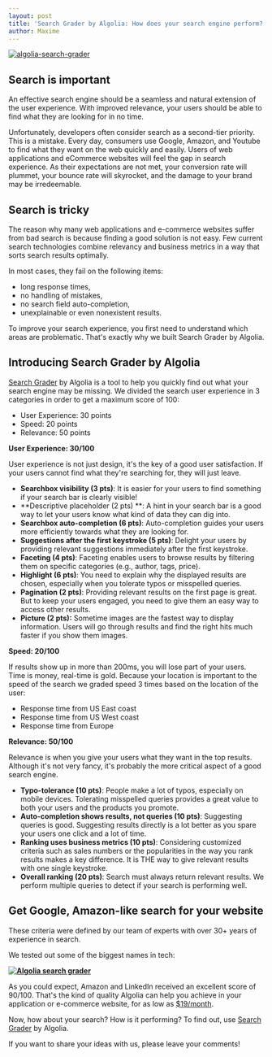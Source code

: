 ```yaml
---
layout: post
title: 'Search Grader by Algolia: How does your search engine perform?'
author: Maxime
---
```


[![algolia-search-grader][1]](http://grader.algolia.com)

## Search is important

An effective search engine should be a seamless and natural extension of the
user experience. With improved relevance, your users should be able to find
what they are looking for in no time.

Unfortunately, developers often consider search as a second-tier priority.
This is a mistake. Every day, consumers use Google, Amazon, and Youtube to
find what they want on the web quickly and easily. Users of web applications
and eCommerce websites will feel the gap in search experience. As their
expectations are not met, your conversion rate will plummet, your bounce rate
will skyrocket, and the damage to your brand may be irredeemable.

## Search is tricky

The reason why many web applications and e-commerce websites suffer from bad
search is because finding a good solution is not easy. Few current search
technologies combine relevancy and business metrics in a way that sorts search
results optimally.

In most cases, they fail on the following items:

  * long response times,
  * no handling of mistakes,
  * no search field auto-completion,
  * unexplainable or even nonexistent results.

To improve your search experience, you first need to understand which areas
are problematic. That's exactly why we built Search Grader by Algolia.

## Introducing Search Grader by Algolia

[Search Grader][2] by Algolia is a tool to help you
quickly find out what your search engine may be missing. We divided the search
user experience in 3 categories in order to get a maximum score of 100:

  * User Experience: 30 points
  * Speed: 20 points
  * Relevance: 50 points

**User Experience: 30/100**

User experience is not just design, it's the key of a good user satisfaction.
If your users cannot find what they're searching for, they will just leave.

  * **Searchbox visibility (3 pts)**: It is easier for your users to find something if your search bar is clearly visible!
  * **Descriptive placeholder (2 pts) **: A hint in your search bar is a good way to let your users know what kind of data they can dig into.
  * **Searchbox auto-completion (6 pts)**: Auto-completion guides your users more efficiently towards what they are looking for.
  * **Suggestions after the first keystroke (5 pts)**: Delight your users by providing relevant suggestions immediately after the first keystroke.
  * **Faceting (4 pts)**: Faceting enables users to browse results by filtering them on specific categories (e.g., author, tags, price).
  * **Highlight (6 pts)**: You need to explain why the displayed results are chosen, especially when you tolerate typos or misspelled queries.
  * **Pagination (2 pts)**: Providing relevant results on the first page is great. But to keep your users engaged, you need to give them an easy way to access other results.
  * **Picture (2 pts):** Sometime images are the fastest way to display information. Users will go through results and find the right hits much faster if you show them images.

**Speed: 20/100**

If results show up in more than 200ms, you will lose part of your users. Time
is money, real-time is gold. Because your location is important to the speed
of the search we graded speed 3 times based on the location of the user:

  * Response time from US East coast
  * Response time from US West coast
  * Response time from Europe

**Relevance: 50/100**

Relevance is when you give your users what they want in the top results.
Although it's not very fancy, it's probably the more critical aspect of a good
search engine.

  * **Typo-tolerance (10 pts)**: People make a lot of typos, especially on mobile devices. Tolerating misspelled queries provides a great value to both your users and the products you promote.
  * **Auto-completion shows results, not queries (10 pts)**: Suggesting queries is good. Suggesting results directly is a lot better as you spare your users one click and a lot of time.
  * **Ranking uses business metrics (10 pts)**: Considering customized criteria such as sales numbers or the popularities in the way you rank results makes a key difference. It is THE way to give relevant results with one single keystroke.
  * **Overall ranking (20 pts)**: Search must always return relevant results. We perform multiple queries to detect if your search is performing well.

## Get Google, Amazon-like search for your website

These criteria were defined by our team of experts with over 30+ years of
experience in search.

We tested out some of the biggest names in tech:

**[![Algolia search grader][3]](http://grader.algolia.com)**

As you could expect, Amazon and LinkedIn received an excellent score of
90/100. That's the kind of quality Algolia can help you achieve in your
application or e-commerce website, for as low as
[$19/month][4].

Now, how about your search? How is it performing? To find out, use [Search
Grader][5] by Algolia.

If you want to share your ideas with us, please leave your comments!


[1]: /algoliasearch-jekyll-hyde/assets/Capture-decran-2014-01-24-01.26.08-600x150.png
[2]: http://grader.algolia.com/
[3]: /algoliasearch-jekyll-hyde/assets/Capture-decran-2014-01-17-18.22.23.png
[4]: http://www.algolia.com/pricing/
[5]: http://grader.algolia.com/
